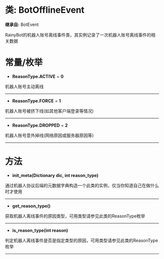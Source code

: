 # 类: BotOfflineEvent  
  
**继承自:** BotEvent  
  
RainyBot的机器人账号离线事件类，其实例记录了一次机器人账号离线事件的相关数据  
  
# 常量/枚举  
  
- **ReasonType.ACTIVE** = **0**  
  
机器人账号主动离线  
  
---  
  
- **ReasonType.FORCE** = **1**  
  
机器人账号被挤下线(如其他客户端登录等情况)  
  
---  
  
- **ReasonType.DROPPED** = **2**  
  
机器人账号意外掉线(网络原因或服务器原因等)  
  
---  
  
# 方法 
  
- **init_meta(Dictionary dic, int reason_type)**  
  
通过机器人协议后端的元数据字典构造一个此类的实例，仅当你知道自己在做什么时才使用  
  
---  
  
- **get_reason_type()**  
  
获取机器人离线事件的原因类型，可用类型请参见此类的ReasonType枚举  
  
---  
  
- **is_reason_type(int reason)**  
  
判定机器人离线事件是否是指定类型的原因，可用类型请参见此类的ReasonType枚举  
  
---  
  

